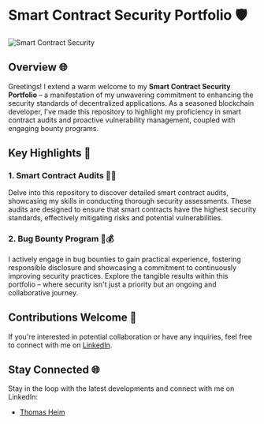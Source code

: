 # Smart Contract Security Portfolio 🛡️
![Smart Contract Security](https://github.com/ThomasHeim11/Smart-Contract-Security-Portfolio/assets/106417552/8d43c6a1-d4b4-4af0-b8bf-eeb50f19e430)

## Overview 🌐

Greetings! I extend a warm welcome to my **Smart Contract Security Portfolio** – a manifestation of my unwavering commitment to enhancing the security standards of decentralized applications. As a seasoned blockchain developer, I've made this repository to highlight my proficiency in smart contract audits and proactive vulnerability management, coupled with engaging bounty programs.

## Key Highlights 🚀

### 1. **Smart Contract Audits 🕵️‍♂️**

Delve into this repository to discover detailed smart contract audits, showcasing my skills in conducting thorough security assessments. These audits are designed to ensure that smart contracts have the highest security standards, effectively mitigating risks and potential vulnerabilities. 

### 2. **Bug Bounty Program 🐛💰**

I actively engage in bug bounties to gain practical experience, fostering responsible disclosure and showcasing a commitment to continuously improving security practices. Explore the tangible results within this portfolio – where security isn't just a priority but an ongoing and collaborative journey.

## Contributions Welcome 🤝

If you're interested in potential collaboration or have any inquiries, feel free to connect with me on [LinkedIn](https://www.linkedin.com/in/thomas-heim11/).

## Stay Connected 🌐

Stay in the loop with the latest developments and connect with me on LinkedIn:
- [Thomas Heim](https://www.linkedin.com/in/thomas-heim11/)

